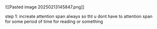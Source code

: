 ![[Pasted image 20250213145847.png]]

step 1: increate attention span always so tht u dont have to attention span for some period of time for reading or something 


